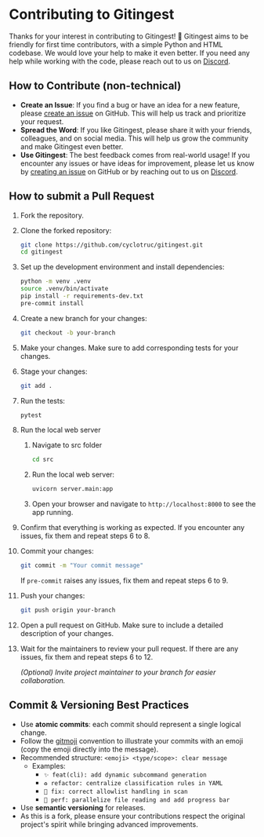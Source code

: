 # Contributing to Gitingest

Thanks for your interest in contributing to Gitingest! 🚀 Gitingest aims to be friendly for first time contributors, with a simple Python and HTML codebase. We would love your help to make it even better. If you need any help while working with the code, please reach out to us on [Discord](https://discord.com/invite/zerRaGK9EC).

## How to Contribute (non-technical)

- **Create an Issue**: If you find a bug or have an idea for a new feature, please [create an issue](https://github.com/cyclotruc/gitingest/issues/new) on GitHub. This will help us track and prioritize your request.
- **Spread the Word**: If you like Gitingest, please share it with your friends, colleagues, and on social media. This will help us grow the community and make Gitingest even better.
- **Use Gitingest**: The best feedback comes from real-world usage! If you encounter any issues or have ideas for improvement, please let us know by [creating an issue](https://github.com/cyclotruc/gitingest/issues/new) on GitHub or by reaching out to us on [Discord](https://discord.com/invite/zerRaGK9EC).

## How to submit a Pull Request

1. Fork the repository.

2. Clone the forked repository:

   ```bash
   git clone https://github.com/cyclotruc/gitingest.git
   cd gitingest
   ```

3. Set up the development environment and install dependencies:

   ```bash
   python -m venv .venv
   source .venv/bin/activate
   pip install -r requirements-dev.txt
   pre-commit install
   ```

4. Create a new branch for your changes:

    ```bash
    git checkout -b your-branch
    ```

5. Make your changes. Make sure to add corresponding tests for your changes.

6. Stage your changes:

    ```bash
    git add .
    ```

7. Run the tests:

   ```bash
   pytest
   ```

8. Run the local web server

   1. Navigate to src folder

        ``` bash
        cd src
        ```

   2. Run the local web server:

      ``` bash
      uvicorn server.main:app
      ```

   3. Open your browser and navigate to `http://localhost:8000` to see the app running.

9. Confirm that everything is working as expected. If you encounter any issues, fix them and repeat steps 6 to 8.

10. Commit your changes:

    ```bash
    git commit -m "Your commit message"
    ```

    If `pre-commit` raises any issues, fix them and repeat steps 6 to 9.

11. Push your changes:

    ```bash
    git push origin your-branch
    ```

12. Open a pull request on GitHub. Make sure to include a detailed description of your changes.

13. Wait for the maintainers to review your pull request. If there are any issues, fix them and repeat steps 6 to 12.

    *(Optional) Invite project maintainer to your branch for easier collaboration.*

## Commit & Versioning Best Practices

- Use **atomic commits**: each commit should represent a single logical change.
- Follow the [gitmoji](https://gitmoji.dev/) convention to illustrate your commits with an emoji (copy the emoji directly into the message).
- Recommended structure: `<emoji> <type/scope>: clear message`
  - Examples:
    - `✨ feat(cli): add dynamic subcommand generation`
    - `♻️ refactor: centralize classification rules in YAML`
    - `🐛 fix: correct allowlist handling in scan`
    - `🚀 perf: parallelize file reading and add progress bar`
- Use **semantic versioning** for releases.
- As this is a fork, please ensure your contributions respect the original project's spirit while bringing advanced improvements.
